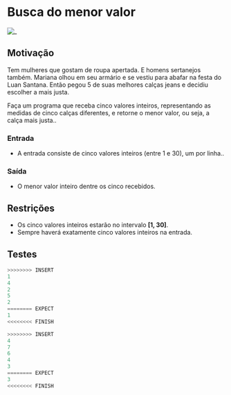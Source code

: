 # Busca do menor valor

![_](https://raw.githubusercontent.com/qxcodefup/arcade/master/base/apertada/cover.jpg)

## Motivação

Tem mulheres que gostam de roupa apertada. E homens sertanejos também. Mariana olhou em seu armário e se vestiu para abafar na festa do Luan Santana. Então pegou 5 de suas melhores calças jeans e decidiu escolher a mais justa.

Faça um programa que receba cinco valores inteiros, representando as medidas de cinco calças diferentes, e retorne o menor valor, ou seja, a calça mais justa..  

### Entrada

- A entrada consiste de cinco valores inteiros (entre 1 e 30), um por linha..

### Saída

- O menor valor inteiro dentre os cinco recebidos.

## Restrições

- Os cinco valores inteiros estarão no intervalo **[1, 30]**.
- Sempre haverá exatamente cinco valores inteiros na entrada.

## Testes

``` py
>>>>>>>> INSERT
1
4
2
5
2
======== EXPECT
1
<<<<<<<< FINISH
```

```py
>>>>>>>> INSERT
4
7
6
4
3
======== EXPECT
3
<<<<<<<< FINISH
```
